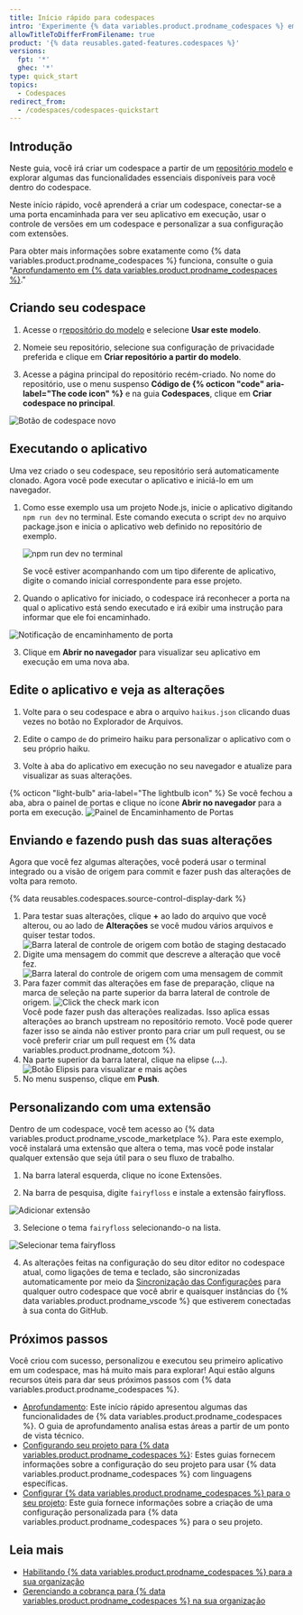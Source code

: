```yaml
---
title: Início rápido para codespaces
intro: 'Experimente {% data variables.product.prodname_codespaces %} em 5 minutos.'
allowTitleToDifferFromFilename: true
product: '{% data reusables.gated-features.codespaces %}'
versions:
  fpt: '*'
  ghec: '*'
type: quick_start
topics:
  - Codespaces
redirect_from:
  - /codespaces/codespaces-quickstart
---
```


## Introdução

Neste guia, você irá criar um codespace a partir de um [repositório modelo](https://github.com/github/haikus-for-codespaces) e explorar algumas das funcionalidades essenciais disponíveis para você dentro do codespace.

Neste início rápido, você aprenderá a criar um codespace, conectar-se a uma porta encaminhada para ver seu aplicativo em execução, usar o controle de versões em um codespace e personalizar a sua configuração com extensões.

Para obter mais informações sobre exatamente como {% data variables.product.prodname_codespaces %} funciona, consulte o guia "[Aprofundamento em {% data variables.product.prodname_codespaces %}](/codespaces/getting-started/deep-dive)."

## Criando seu codespace

1. Acesse o r[repositório do modelo](https://github.com/github/haikus-for-codespaces) e selecione **Usar este modelo**.

2. Nomeie seu repositório, selecione sua configuração de privacidade preferida e clique em **Criar repositório a partir do modelo**.

3. Acesse a página principal do repositório recém-criado. No nome do repositório, use o menu suspenso **Código de {% octicon "code" aria-label="The code icon" %}** e na guia **Codespaces**, clique em **Criar codespace no principal**.

  ![Botão de codespace novo](/assets/images/help/codespaces/new-codespace-button.png)

## Executando o aplicativo

Uma vez criado o seu codespace, seu repositório será automaticamente clonado. Agora você pode executar o aplicativo e iniciá-lo em um navegador.

1. Como esse exemplo usa um projeto Node.js, inicie o aplicativo digitando `npm run dev` no terminal. Este comando executa o script `dev` no arquivo package.json e inicia o aplicativo web definido no repositório de exemplo.

   ![npm run dev no terminal](/assets/images/help/codespaces/codespaces-npm-run-dev.png)

    Se você estiver acompanhando com um tipo diferente de aplicativo, digite o comando inicial correspondente para esse projeto.

2. Quando o aplicativo for iniciado, o codespace irá reconhecer a porta na qual o aplicativo está sendo executado e irá exibir uma instrução para informar que ele foi encaminhado.

  ![Notificação de encaminhamento de porta](/assets/images/help/codespaces/quickstart-port-toast.png)

3. Clique em **Abrir no navegador** para visualizar seu aplicativo em execução em uma nova aba.

## Edite o aplicativo e veja as alterações

1. Volte para o seu codespace e abra o arquivo `haikus.json` clicando duas vezes no botão no Explorador de Arquivos.

2. Edite o campo `de` do primeiro haiku para personalizar o aplicativo com o seu próprio haiku.

3. Volte à aba do aplicativo em execução no seu navegador e atualize para visualizar as suas alterações.

  {% octicon "light-bulb" aria-label="The lightbulb icon" %}  Se você fechou a aba, abra o painel de portas e clique no ícone **Abrir no navegador** para a porta em execução.
  ![Painel de Encaminhamento de Portas](/assets/images/help/codespaces/quickstart-forward-port.png)

## Enviando e fazendo push das suas alterações

Agora que você fez algumas alterações, você poderá usar o terminal integrado ou a visão de origem para commit e fazer push das alterações de volta para remoto.

{% data reusables.codespaces.source-control-display-dark %}
1. Para testar suas alterações, clique  **+** ao lado do arquivo que você alterou, ou ao lado de **Alterações** se você mudou vários arquivos e quiser testar todos. ![Barra lateral de controle de origem com botão de staging destacado](/assets/images/help/codespaces/codespaces-commit-stage.png)
1. Digite uma mensagem do commit que descreve a alteração que você fez. ![Barra lateral do controle de origem com uma mensagem de commit](/assets/images/help/codespaces/codespaces-commit-commit-message.png)
1. Para fazer commit das alterações em fase de preparação, clique na marca de seleção na parte superior da barra lateral de controle de origem. ![Click the check mark icon](/assets/images/help/codespaces/codespaces-commit-checkmark-icon.png)  
   Você pode fazer push das alterações realizadas. Isso aplica essas alterações ao branch upstream no repositório remoto. Você pode querer fazer isso se ainda não estiver pronto para criar um pull request, ou se você preferir criar um pull request em {% data variables.product.prodname_dotcom %}.
1. Na parte superior da barra lateral, clique na elipse (**...**). ![Botão Elipsis para visualizar e mais ações](/assets/images/help/codespaces/source-control-ellipsis-button-nochanges.png)
1. No menu suspenso, clique em **Push**.

## Personalizando com uma extensão

Dentro de um codespace, você tem acesso ao {% data variables.product.prodname_vscode_marketplace %}. Para este exemplo, você instalará uma extensão que altera o tema, mas você pode instalar qualquer extensão que seja útil para o seu fluxo de trabalho.

1. Na barra lateral esquerda, clique no ícone Extensões.

2.  Na barra de pesquisa, digite `fairyfloss` e instale a extensão fairyfloss.

  ![Adicionar extensão](/assets/images/help/codespaces/add-extension.png)

3. Selecione o tema `fairyfloss` selecionando-o na lista.

  ![Selecionar tema fairyfloss](/assets/images/help/codespaces/fairyfloss.png)

4. As alterações feitas na configuração do seu ditor editor no codespace atual, como ligações de tema e teclado, são sincronizadas automaticamente por meio da [Sincronização das Configurações](https://code.visualstudio.com/docs/editor/settings-sync) para qualquer outro codespace que você abrir e quaisquer instâncias do {% data variables.product.prodname_vscode %} que estiverem conectadas à sua conta do GitHub.

## Próximos passos

Você criou com sucesso, personalizou e executou seu primeiro aplicativo em um codespace, mas há muito mais para explorar! Aqui estão alguns recursos úteis para dar seus próximos passos com {% data variables.product.prodname_codespaces %}.
  - [Aprofundamento](/codespaces/getting-started/deep-dive): Este início rápido apresentou algumas das funcionalidades de {% data variables.product.prodname_codespaces %}. O guia de aprofundamento analisa estas áreas a partir de um ponto de vista técnico.
  - [Configurando seu projeto para {% data variables.product.prodname_codespaces %}](/codespaces/getting-started-with-codespaces): Estes guias fornecem informações sobre a configuração do seu projeto para usar {% data variables.product.prodname_codespaces %} com linguagens específicas.
  - [Configurar {% data variables.product.prodname_codespaces %} para o seu projeto](/codespaces/setting-up-your-codespace/configuring-codespaces-for-your-project): Este guia fornece informações sobre a criação de uma configuração personalizada para {% data variables.product.prodname_codespaces %} para o seu projeto.

## Leia mais

- [Habilitando {% data variables.product.prodname_codespaces %} para a sua organização](/codespaces/managing-codespaces-for-your-organization/enabling-codespaces-for-your-organization)
- [Gerenciando a cobrança para {% data variables.product.prodname_codespaces %} na sua organização](/codespaces/managing-codespaces-for-your-organization/managing-billing-for-codespaces-in-your-organization)
